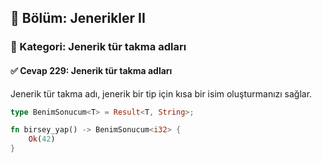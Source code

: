 ## 📘 Bölüm: Jenerikler II  
### 🔹 Kategori: Jenerik tür takma adları  
#### ✅ Cevap 229: Jenerik tür takma adları

Jenerik tür takma adı, jenerik bir tip için kısa bir isim oluşturmanızı sağlar.

```rust
type BenimSonucum<T> = Result<T, String>;

fn birsey_yap() -> BenimSonucum<i32> {
    Ok(42)
}
```
